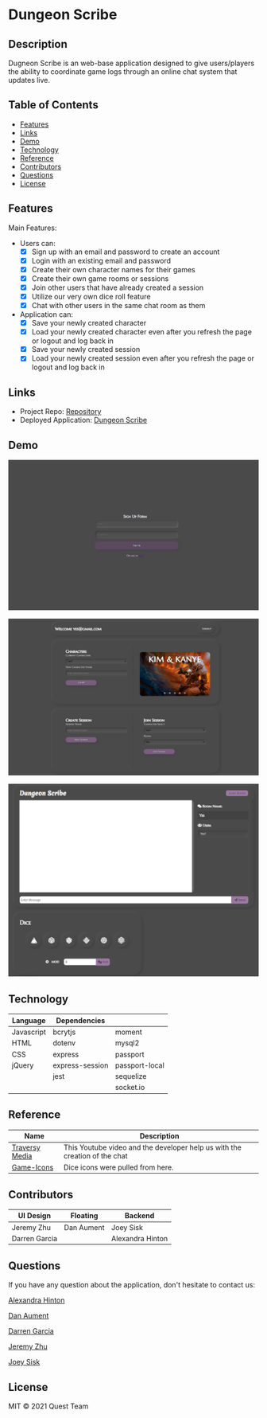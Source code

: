# Dungeon Scribe

## Description

Dugneon Scribe is an web-base application designed to give users/players the ability to coordinate game logs through an online chat system that updates live.

## Table of Contents

* [Features](#Features)
* [Links](#Links)
* [Demo](#Demo)
* [Technology](#Technology)
* [Reference](#Reference)
* [Contributors](#Contributors)
* [Questions](#Questions)
* [License](#License)

## Features
Main Features: 

* Users can:
    * [x] Sign up with an email and password to create an account
    * [x] Login with an existing email and password
    * [x] Create their own character names for their games
    * [x] Create their own game rooms or sessions
    * [x] Join other users that have already created a session
    * [x] Utilize our very own dice roll feature
    * [x] Chat with other users in the same chat room as them
* Application can:
    * [x] Save your newly created character
    * [x] Load your newly created character even after you refresh the page or logout and log back in
    * [x] Save your newly created session
    * [x] Load your newly created session even after you refresh the page or logout and log back in

## Links

* Project Repo: [Repository](https://github.com/jeishu/dungeon_scribe)
* Deployed Application: [Dungeon Scribe](https://dungeon-scribe.herokuapp.com/)

## Demo

![Picture](./public/images/DungeonScribe1.png)

![Picture](./public/images/DungeonScribe2.png)

![Picture](./public/images/DungeonScribe3.png)

## Technology

| Language | Dependencies |  |
| --- | --- | --- |
| Javascript | bcrytjs | moment |
| HTML | dotenv | mysql2 |
| CSS | express | passport |
| jQuery | express-session | passport-local |
| | jest | sequelize |
| | | socket.io


## Reference


| Name | Description |
| --- | --- | 
| [Traversy Media](https://www.youtube.com/watch?v=jD7FnbI76Hg&t=776s) | This Youtube video and the developer help us with the creation of the chat |
| [Game-Icons](https://game-icons.net/tags/dice.html) | Dice icons were pulled from here. |

## Contributors
| UI Design | Floating | Backend |
| --- | --- | --- |
| Jeremy Zhu | Dan Aument | Joey Sisk |
| Darren Garcia | | Alexandra Hinton

## Questions
If you have any question about the application, don't hesitate to contact us:

[Alexandra Hinton](https://github.com/a-hinton)

[Dan Aument](https://github.com/danaument)

[Darren Garcia](https://github.com/notdarrengarcia)

[Jeremy Zhu](https://github.com/jeishu)

[Joey Sisk](https://github.com/Joey-Sisk)


## License

MIT © 2021 Quest Team